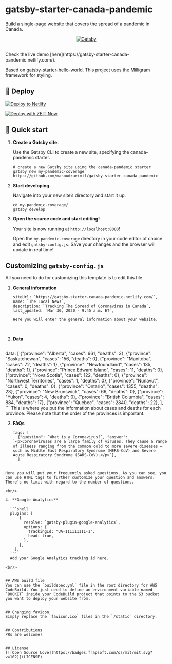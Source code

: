 # gatsby-starter-canada-pandemic

Build a single-page website that covers the spread of a pandemic in Canada.

<p align="center">
  <a href="https://gatsby-starter-canada-pandemic.netlify.com">
    <img alt="Gatsby" src="https://mkf-public.s3.ca-central-1.amazonaws.com/gatsby-starter-canada-pandemic-screenshot.png" />
  </a>
</p>
<br/>
Check the live demo [here](https://gatsby-starter-canada-pandemic.netlify.com/).

Based on [gatsby-starter-hello-world](https://github.com/gatsbyjs/gatsby-starter-hello-world). This project uses the [Milligram](https://github.com/milligram/milligram) framework for styling.


## 💫 Deploy

[![Deploy to Netlify](https://www.netlify.com/img/deploy/button.svg)](https://app.netlify.com/start/deploy?repository=https://github.com/masoudkarimif/gatsby-starter-canada-pandemic)

[![Deploy with ZEIT Now](https://zeit.co/button)](https://zeit.co/import/project?template=https://github.com/masoudkarimif/gatsby-starter-canada-pandemic)

## 🚀 Quick start

1.  **Create a Gatsby site.**

    Use the Gatsby CLI to create a new site, specifying the canada-pandemic starter.

    ```shell
    # create a new Gatsby site using the canada-pandemic starter
    gatsby new my-pandemic-coverage https://github.com/masoudkarimif/gatsby-starter-canada-pandemic
    ```

1.  **Start developing.**

    Navigate into your new site’s directory and start it up.

    ```shell
    cd my-pandemic-coverage/
    gatsby develop
    ```

1.  **Open the source code and start editing!**

    Your site is now running at `http://localhost:8000`!


    Open the `my-pandemic-coverage` directory in your code editor of choice and edit `gatsby-config.js`. Save your changes and the browser will update in real time!

## Customizing `gatsby-config.js`

All you need to do for customizing this template is to edit this file.

1. **General information**

	```shell
    siteUrl: `https://gatsby-starter-canada-pandemic.netlify.com/`,
    name: `The Local News`,
    description: `Tracking The Spread of Coronavirus in Canada`,
    last_updated: `Mar 30, 2020 - 9:45 a.m. ET`,
		```
    Here you will enter the general information about your website.

<br/>

2. **Data**

	```shell
  data: [
        {"province": "Alberta", "cases": 661, "deaths": 3},
        {"province": "Saskatchewan", "cases": 156, "deaths": 0},
        {"province": "Manitoba", "cases": 72, "deaths": 1},
        {"province": "Newfoundland", "cases": 135, "deaths": 1},
        {"province": "Prince Edward Island", "cases": 11, "deaths": 0},
        {"province": "Nova Scotia", "cases": 122, "deaths": 0},
        {"province": "Northwest Territories", "cases": 1, "deaths": 0},
        {"province": "Nunavut", "cases": 0, "deaths": 0},
        {"province": "Ontario", "cases": 1355, "deaths": 23},
        {"province": "New Brunswick", "cases": 66, "deaths": 0},
        {"province": "Yukon", "cases": 4, "deaths": 0},
        {"province": "British Columbia", "cases": 884, "deaths": 17},
        {"province": "Quebec", "cases": 2840, "deaths": 22},
      ],
	```
	 This is where you put the information about cases and deaths for each province. Please note that the order of the provinces is important.
<br/>

3. **FAQs**

	```shell
    faqs: [
      {"question": `What is a Coronavirus?`, "answer": `<p>Coronaviruses are a large family of viruses. They cause a range of illness ranging from the common cold to more severe diseases — such as Middle East Respiratory Syndrome (MERS-CoV) and Severe Acute Respiratory Syndrome (SARS-CoV).</p>`},
      ]
  ```

  Here you will put your frequently asked questions. As you can see, you can use HTML tags to further customize your question and answers. There's no limit with regard to the number of questions.

<br/>

4. **Google Analytics**

	```shell
    plugins: [
        {
          resolve: `gatsby-plugin-google-analytics`,
          options: {
            trackingId: "UA-111111111-1",
            head: true,
          },
        },
      ],
	```
	Add your Google Analytics tracking id here.

<br/>


## AWS build file
You can use the `buildspec.yml` file in the root directory for AWS CodeBuild. You just need to define an environment variable named `BUCKET` inside your CodeBuild project that points to the S3 bucket you want to deploy your website from.


## Changing favicon
Simply replace the `favicon.ico` files in the `/static` directory.


## Contributions
PRs are welcome!


## License
[![Open Source Love](https://badges.frapsoft.com/os/mit/mit.svg?v=102)](LICENSE)

